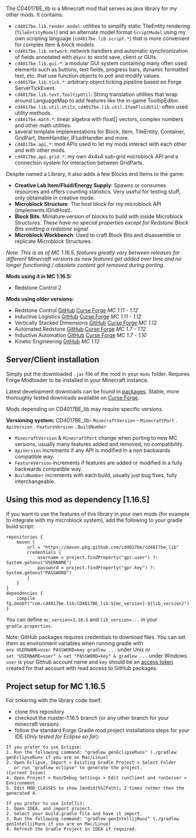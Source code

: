 The CD4017BE_lib is a Minecraft mod that serves as java library for my other mods. It contains:
- `cd4017be.lib.render.model`: utilities to simplify static TileEntity rendering (`TileEntityModel`) and an alternate model format `ScriptModel` using my own scripting language (`cd4017be.lib.script.*`) that is more convenient for complex item & block models.
- `cd4017be.lib.network`: network handlers and automatic synchronization of fields annotated with `@Sync` to world save, client or GUIs.
- `cd4017be.lib.gui.*`: a modular GUI system containing many often used elements such as buttons, text fields, progress bars, dynamic formatted text, etc. that use function objects to poll and modify values.
- `cd4017be.lib.tick.*`: arbitrary object ticking pipeline based on Forge ServerTickEvent.
- `cd4017be.lib.text.TooltipUtil`: String translation utilities that wrap around LanguageMap to add features like the in-game TooltipEditor.
- `cd4017be.lib.util.Utils`, `cd4017be.lib.util.ItemFluidUtil`: often used utility methods.
- `cd4017be.math.*`: linear algebra with float[] vectors, complex numbers and other math utilities.
- several template implementations for Block, Item, TileEntity, Container, GridPart, IItemHandler, IFluidHandler and more.
- `cd4017be.api.*`: mod APIs used to let my mods interact with each other and with other mods.
- `cd4017be.api.grid.*`: my own 4x4x4 sub-grid microblock API and a connection system for interaction between GridParts.

Despite named a Library, it also adds a few Blocks and Items to the game:
- **Creative Lab Item/Fluid/Energy Supply**: Spawns or consumes resources and offers counting statistics. Very useful for testing stuff, only obtainable in creative mode.
- **Microblock Structure**: The host block for my microblock API (implements IGridHost).
- **Block Bits**: Miniature version of blocks to build with inside Microblock Structures. *These have no special properties except for Redstone Block Bits emitting a redstone signal.*
- **Microblock Workbench**: Used to craft Block Bits and disassemble or replicate Microblock Structures.

*Note: This is as of MC 1.16.5, features greatly vary between releases for different Minecraft versions as new features get added over time and no longer functioning / obsolete content got removed during porting.*

**Mods using it in MC 1.16.5:**
- Redstone Control 2

**Mods using older versions:**
- Redstone Control [GitHub](https://github.com/CD4017BE/RedstoneControl) [Curse Forge](https://www.curseforge.com/minecraft/mc-mods/redstone-control) *MC 1.11 - 1.12*
- Inductive Logistics [GitHub](https://github.com/CD4017BE/InductiveLogistics) [Curse Forge](https://minecraft.curseforge.com/projects/inductive-logistics) *MC 1.11 - 1.12*
- Vertically Stacked Dimensions [GitHub](https://github.com/CD4017BE/VerticallyStackedDimensions) [Curse Forge](https://www.curseforge.com/minecraft/mc-mods/vertically-stacked-dimensions) *MC 1.12*
- Automated Redstone [GitHub](https://github.com/CD4017BE/AutomatedRedstone) [Curse Forge](https://minecraft.curseforge.com/projects/automated-redstone) *MC 1.7 - 1.12*
- Inductive Automation [GitHub](https://github.com/CD4017BE/InductiveAutomation) [Curse Forge](https://minecraft.curseforge.com/projects/inductive-automation) *MC 1.7 - 1.10*
- Kinetic Engineering [GitHub](https://github.com/CD4017BE/ThermokineticEngineering) *MC 1.12*

## Server/Client installation
Simply put the downloaded `.jar` file of the mod in your `mods` folder. Requires Forge Modloader to be installed in your Minecraft instance.

Latest development downloads can be found in [packages](https://github.com/CD4017BE/CD4017BE_lib/packages/71046).
Stable, more thoroughly tested downloads available on [Curse Forge](http://minecraft.curseforge.com/projects/cd4017be-library).

Mods depending on CD4017BE_lib may require specific versions.

**Versioning system:** CD4017BE_lib- `MinecraftVersion` - `MinecraftPort` . `ApiVersion` . `FeatureVersion` . `BuildNumber`
- `MinecraftVersion` & `MinecraftPort` change when porting to new MC versions, usually many features added and removed, no compatibility.
- `ApiVersion` increments if any API is modified in a non backwards compatible way.
- `FeatureVersion` increments if features are added or modified in a fully backwards compatible way.
- `BuildNumber` increments with each build, usually just bug fixes, fully interchangeable.

## Using this mod as dependency [1.16.5]
If you want to use the features of this library in your own mods (for example to integrate with my microblock system), add the following to your gradle build script:

```
repositories {
	maven {
		url = "https://maven.pkg.github.com/cd4017be/cd4017be_lib"
		credentials {
			username = project.findProperty("gpr.user") ?: System.getenv("USERNAME")
			password = project.findProperty("gpr.key") ?: System.getenv("PASSWORD")
		}
	}
}
dependencies {
	compile fg.deobf("com.cd4017be.lib:CD4017BE_lib:${mc_version}-${lib_version}")
}
```
You can define `mc_version=1.16.5` and `lib_version=...` in your `gradle.properties`.

Note: GitHub packages requires credentials to download files. You can set them as environment variables when running gradle with  
`env USERNAME=user PASSWORD=key gradlew ...` under Unix or  
`set "USERNAME=user" & set "PASSWORD=key" & gradlew ...` under Windows.  
`user` is your Github account name and `key` should be an [access token](https://docs.github.com/en/github/authenticating-to-github/keeping-your-account-and-data-secure/creating-a-personal-access-token) created for that account with read access to GitHub packages.

## Project setup for MC 1.16.5
For tinkering with the library code itself.
- clone this repository
- checkout the master-1.16.5 branch (or any other branch for your minecraft version).
- follow the standard Forge Gradle mod project installations steps for your IDE (*Only tested for Eclipse so far*):

```
If you prefer to use Eclipse:
1. Run the following command: "gradlew genEclipseRuns" (./gradlew genEclipseRuns if you are on Mac/Linux)
2. Open Eclipse, Import > Existing Gradle Project > Select Folder 
   or run "gradlew eclipse" to generate the project.
(Current Issue)
4. Open Project > Run/Debug Settings > Edit runClient and runServer > Environment
5. Edit MOD_CLASSES to show [modid]%%[Path]; 2 times rather then the generated 4.

If you prefer to use IntelliJ:
1. Open IDEA, and import project.
2. Select your build.gradle file and have it import.
3. Run the following command: "gradlew genIntellijRuns" (./gradlew genIntellijRuns if you are on Mac/Linux)
4. Refresh the Gradle Project in IDEA if required.
```
